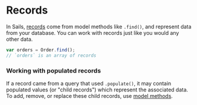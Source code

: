 # Records

In Sails, [records](http://sailsjs.com/documentation/concepts/models-and-orm/records) come from model methods like `.find()`, and represent data from your database. You can work with records just like you would any other data.

```js
var orders = Order.find();
// `orders` is an array of records
```

### Working with populated records
If a record came from a query that used `.populate()`, it may contain populated values (or "child records") which represent the associated data. To add, remove, or replace these child records, use [model methods](http://sailsjs.com/documentation/reference/waterline-orm/models).


<docmeta name="displayName" value="Records">
